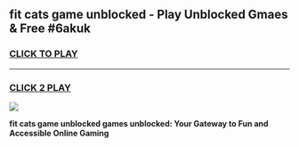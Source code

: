 
## fit cats game unblocked - Play Unblocked Gmaes & Free #6akuk
<h3>
<a href="https://premium.freeplayer.one?title=fit_cats_game_unblocked&ref=03M">CLICK TO PLAY</a></h3>
<hr>

<h3>
<a href="https://premium.freeplayer.one?title=fit_cats_game_unblocked&ref=03M">CLICK 2 PLAY</a>
  
</h3>

<a href="https://premium.freeplayer.one?title=fit_cats_game_unblocked&ref=03M"><img src="https://clearcache.store/games.png"></a>


**fit cats game unblocked games unblocked: Your Gateway to Fun and Accessible Online Gaming**
